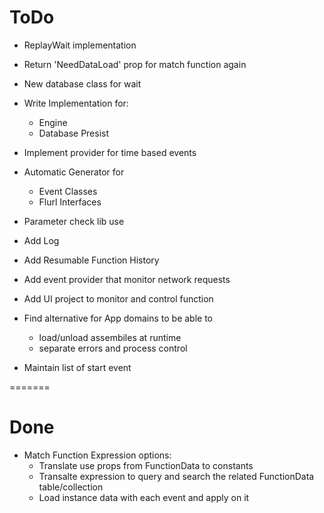 # ToDo
* ReplayWait implementation
* Return 'NeedDataLoad' prop for match function again
* New database class for wait
* Write Implementation for:
	* Engine
	* Database Presist
* Implement provider for time based events

* Automatic Generator for
	* Event Classes
	* Flurl Interfaces


* Parameter check lib use


* Add Log
* Add Resumable Function History
* Add event provider that monitor network requests
* Add UI project to monitor and control function

* Find alternative for App domains to be able to 
	* load/unload assembiles at runtime 
	* separate errors and process control 

* Maintain list of start event


=======
# Done
* Match Function Expression options:
	* Translate use props from FunctionData to constants
	* Transalte expression to query and search the related FunctionData table/collection
	* Load instance data with each event and apply on it